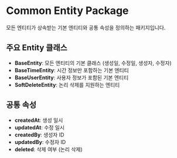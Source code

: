 # Common Entity Package

모든 엔티티가 상속받는 기본 엔티티와 공통 속성을 정의하는 패키지입니다.

## 주요 Entity 클래스

- **BaseEntity**: 모든 엔티티의 기본 클래스 (생성일, 수정일, 생성자, 수정자)
- **BaseTimeEntity**: 시간 정보만 포함하는 기본 엔티티
- **BaseUserEntity**: 사용자 정보가 포함된 기본 엔티티
- **SoftDeleteEntity**: 논리 삭제를 지원하는 엔티티

## 공통 속성

- **createdAt**: 생성 일시
- **updatedAt**: 수정 일시
- **createdBy**: 생성자 ID
- **updatedBy**: 수정자 ID
- **deleted**: 삭제 여부 (논리 삭제)